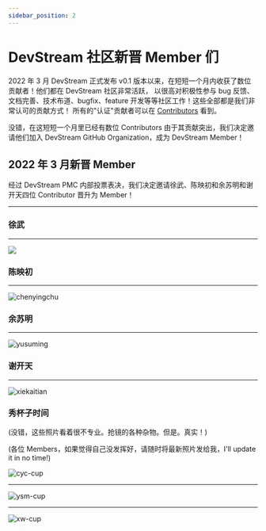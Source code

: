 ```yaml
---
sidebar_position: 2
---
```


# DevStream 社区新晋 Member 们

2022 年 3 月 DevStream 正式发布 v0.1 版本以来，在短短一个月内收获了数位贡献者！他们都在 DevStream 社区非常活跃，
以很高对积极性参与 bug 反馈、文档完善、技术布道、bugfix、feature 开发等等社区工作！这些全部都是我们非常认可的贡献方式！
所有的"认证"贡献者可以在 [Contributors](https://www.devstream.io/zh/blog/devstream-community-new-members/) 看到。

没错，在这短短一个月里已经有数位 Contributors 由于其贡献突出，我们决定邀请他们加入 DevStream GitHub Organization，成为 DevStream Member！

## 2022 年 3 月新晋 Member

经过 DevStream PMC 内部投票表决，我们决定邀请徐武、陈映初和余苏明和谢开天四位 Contributor 晋升为 Member！

---

### 徐武

---

![](/img/community/contributor/members/xuwu.png)

### 陈映初

---

![chenyingchu](/img/community/contributor/members/chenyingchu.png)

### 余苏明

---

![yusuming](/img/community/contributor/members/yusuming.png)

### 谢开天

---

![xiekaitian](/img/community/contributor/members/xiekaitian.png)

### 秀杯子时间

(没错，这些照片看着很不专业。抢镜的各种杂物。但是。真实！)

(各位 Members，如果觉得自己没发挥好，请随时将最新照片发给我，I'll update it in no time!)

![cyc-cup](/img/community/contributor/members/cyc-cup.jpg)

---

![ysm-cup](/img/community/contributor/members/ysm-cup.jpg)

---

![xw-cup](/img/community/contributor/members/xw-cup.jpg)
